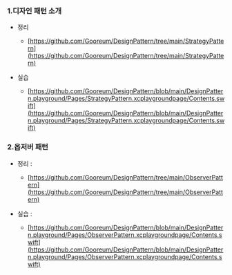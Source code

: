 
### 1.디자인 패턴 소개

- 정리 
  - [https://github.com/Gooreum/DesignPattern/tree/main/StrategyPattern](https://github.com/Gooreum/DesignPattern/tree/main/StrategyPattern)

- 실습  
  - [https://github.com/Gooreum/DesignPattern/blob/main/DesignPattern.playground/Pages/StrategyPattern.xcplaygroundpage/Contents.swift](https://github.com/Gooreum/DesignPattern/blob/main/DesignPattern.playground/Pages/StrategyPattern.xcplaygroundpage/Contents.swift)

### 2.옵저버 패턴

- 정리 : 
  - [https://github.com/Gooreum/DesignPattern/tree/main/ObserverPattern](https://github.com/Gooreum/DesignPattern/tree/main/ObserverPattern)

- 실습 : 
  - [https://github.com/Gooreum/DesignPattern/blob/main/DesignPattern.playground/Pages/ObserverPattern.xcplaygroundpage/Contents.swift](https://github.com/Gooreum/DesignPattern/blob/main/DesignPattern.playground/Pages/ObserverPattern.xcplaygroundpage/Contents.swift)
